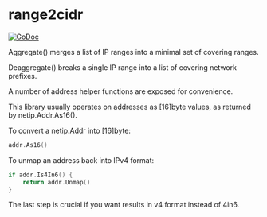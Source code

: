 # range2cidr

[![GoDoc](https://img.shields.io/badge/pkg.go.dev-doc-blue)](http://pkg.go.dev/.)

Aggregate() merges a list of IP ranges into a minimal set of covering ranges.

Deaggregate() breaks a single IP range into a list of covering network prefixes.

A number of address helper functions are exposed for convenience.

This library usually operates on addresses as [16]byte values, as returned by netip.Addr.As16().

To convert a netip.Addr into [16]byte:

```go
addr.As16()
```

To unmap an address back into IPv4 format:

```go
if addr.Is4In6() {
	return addr.Unmap()
}
```

The last step is crucial if you want results in v4 format instead of 4in6.
